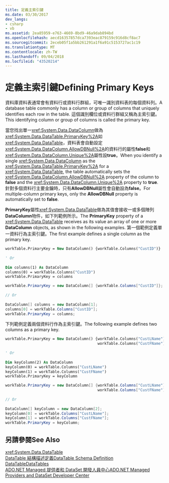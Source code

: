 ```yaml
---
title: 定義主索引鍵
ms.date: 03/30/2017
dev_langs:
- csharp
- vb
ms.assetid: 2ea85959-e763-4669-8bd9-46a9dab894bd
ms.openlocfilehash: aecd16357857dca7393eac879159c916d8cf8ac7
ms.sourcegitcommit: 2eceb05f1a5bb261291a1f6a91c5153727ac1c19
ms.translationtype: MT
ms.contentlocale: zh-TW
ms.lasthandoff: 09/04/2018
ms.locfileid: "43520214"
---
```

# <a name="defining-primary-keys"></a><span data-ttu-id="344ca-102">定義主索引鍵</span><span class="sxs-lookup"><span data-stu-id="344ca-102">Defining Primary Keys</span></span>
<span data-ttu-id="344ca-103">資料庫資料表通常會有資料行或資料行群組，可唯一識別資料表的每個資料列。</span><span class="sxs-lookup"><span data-stu-id="344ca-103">A database table commonly has a column or group of columns that uniquely identifies each row in the table.</span></span> <span data-ttu-id="344ca-104">這個識別欄位或資料行群組又稱為主索引鍵。</span><span class="sxs-lookup"><span data-stu-id="344ca-104">This identifying column or group of columns is called the primary key.</span></span>  
  
 <span data-ttu-id="344ca-105">當您找出單一<xref:System.Data.DataColumn>做為<xref:System.Data.DataTable.PrimaryKey%2A>如<xref:System.Data.DataTable>，資料表會自動設定<xref:System.Data.DataColumn.AllowDBNull%2A>的資料行的屬性**false**和<xref:System.Data.DataColumn.Unique%2A>屬性設**true**。</span><span class="sxs-lookup"><span data-stu-id="344ca-105">When you identify a single <xref:System.Data.DataColumn> as the <xref:System.Data.DataTable.PrimaryKey%2A> for a <xref:System.Data.DataTable>, the table automatically sets the <xref:System.Data.DataColumn.AllowDBNull%2A> property of the column to **false** and the <xref:System.Data.DataColumn.Unique%2A> property to **true**.</span></span> <span data-ttu-id="344ca-106">針對多個資料行主要金鑰時，只有**AllowDBNull**屬性會自動設為**false**。</span><span class="sxs-lookup"><span data-stu-id="344ca-106">For multiple-column primary keys, only the **AllowDBNull** property is automatically set to **false**.</span></span>  
  
 <span data-ttu-id="344ca-107">**PrimaryKey**屬性<xref:System.Data.DataTable>做為其值會接收一或多個陣列**DataColumn**物件，如下列範例所示。</span><span class="sxs-lookup"><span data-stu-id="344ca-107">The **PrimaryKey** property of a <xref:System.Data.DataTable> receives as its value an array of one or more **DataColumn** objects, as shown in the following examples.</span></span> <span data-ttu-id="344ca-108">第一個範例定義單一資料行為主索引鍵。</span><span class="sxs-lookup"><span data-stu-id="344ca-108">The first example defines a single column as the primary key.</span></span>  
  
```vb  
workTable.PrimaryKey = New DataColumn() {workTable.Columns("CustID")}  
  
' Or  
  
Dim columns(1) As DataColumn  
columns(0) = workTable.Columns("CustID")  
workTable.PrimaryKey = columns  
```  
  
```csharp  
workTable.PrimaryKey = new DataColumn[] {workTable.Columns["CustID"]};  
  
// Or  
  
DataColumn[] columns = new DataColumn[1];  
columns[0] = workTable.Columns["CustID"];  
workTable.PrimaryKey = columns;  
```  
  
 <span data-ttu-id="344ca-109">下列範例定義兩個資料行作為主索引鍵。</span><span class="sxs-lookup"><span data-stu-id="344ca-109">The following example defines two columns as a primary key.</span></span>  
  
```vb  
workTable.PrimaryKey = New DataColumn() {workTable.Columns("CustLName"), _  
                                         workTable.Columns("CustFName")}  
  
' Or  
  
Dim keyColumn(2) As DataColumn  
keyColumn(0) = workTable.Columns("CustLName")  
keyColumn(1) = workTable.Columns("CustFName")  
workTable.PrimaryKey = keyColumn  
```  
  
```csharp  
workTable.PrimaryKey = new DataColumn[] {workTable.Columns["CustLName"],   
                                         workTable.Columns["CustFName"]};  
  
// Or  
  
DataColumn[] keyColumn = new DataColumn[2];  
keyColumn[0] = workTable.Columns["CustLName"];  
keyColumn[1] = workTable.Columns["CustFName"];  
workTable.PrimaryKey = keyColumn;  
```  
  
## <a name="see-also"></a><span data-ttu-id="344ca-110">另請參閱</span><span class="sxs-lookup"><span data-stu-id="344ca-110">See Also</span></span>  
 <xref:System.Data.DataTable>  
 [<span data-ttu-id="344ca-111">DataTable 結構描述定義</span><span class="sxs-lookup"><span data-stu-id="344ca-111">DataTable Schema Definition</span></span>](../../../../../docs/framework/data/adonet/dataset-datatable-dataview/datatable-schema-definition.md)  
 [<span data-ttu-id="344ca-112">DataTable</span><span class="sxs-lookup"><span data-stu-id="344ca-112">DataTables</span></span>](../../../../../docs/framework/data/adonet/dataset-datatable-dataview/datatables.md)  
 [<span data-ttu-id="344ca-113">ADO.NET Managed 提供者和 DataSet 開發人員中心</span><span class="sxs-lookup"><span data-stu-id="344ca-113">ADO.NET Managed Providers and DataSet Developer Center</span></span>](https://go.microsoft.com/fwlink/?LinkId=217917)
